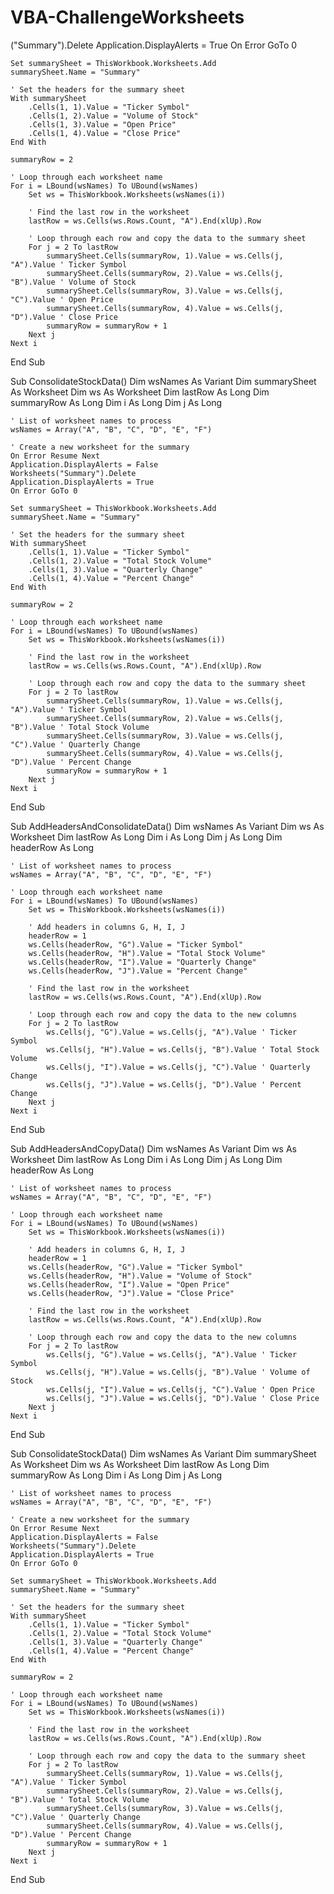 # VBA-ChallengeWorksheets

("Summary").Delete
    Application.DisplayAlerts = True
    On Error GoTo 0
    
    Set summarySheet = ThisWorkbook.Worksheets.Add
    summarySheet.Name = "Summary"
    
    ' Set the headers for the summary sheet
    With summarySheet
        .Cells(1, 1).Value = "Ticker Symbol"
        .Cells(1, 2).Value = "Volume of Stock"
        .Cells(1, 3).Value = "Open Price"
        .Cells(1, 4).Value = "Close Price"
    End With
    
    summaryRow = 2
    
    ' Loop through each worksheet name
    For i = LBound(wsNames) To UBound(wsNames)
        Set ws = ThisWorkbook.Worksheets(wsNames(i))
        
        ' Find the last row in the worksheet
        lastRow = ws.Cells(ws.Rows.Count, "A").End(xlUp).Row
        
        ' Loop through each row and copy the data to the summary sheet
        For j = 2 To lastRow
            summarySheet.Cells(summaryRow, 1).Value = ws.Cells(j, "A").Value ' Ticker Symbol
            summarySheet.Cells(summaryRow, 2).Value = ws.Cells(j, "B").Value ' Volume of Stock
            summarySheet.Cells(summaryRow, 3).Value = ws.Cells(j, "C").Value ' Open Price
            summarySheet.Cells(summaryRow, 4).Value = ws.Cells(j, "D").Value ' Close Price
            summaryRow = summaryRow + 1
        Next j
    Next i
End Sub


Sub ConsolidateStockData()
    Dim wsNames As Variant
    Dim summarySheet As Worksheet
    Dim ws As Worksheet
    Dim lastRow As Long
    Dim summaryRow As Long
    Dim i As Long
    Dim j As Long
    
    ' List of worksheet names to process
    wsNames = Array("A", "B", "C", "D", "E", "F")
    
    ' Create a new worksheet for the summary
    On Error Resume Next
    Application.DisplayAlerts = False
    Worksheets("Summary").Delete
    Application.DisplayAlerts = True
    On Error GoTo 0
    
    Set summarySheet = ThisWorkbook.Worksheets.Add
    summarySheet.Name = "Summary"
    
    ' Set the headers for the summary sheet
    With summarySheet
        .Cells(1, 1).Value = "Ticker Symbol"
        .Cells(1, 2).Value = "Total Stock Volume"
        .Cells(1, 3).Value = "Quarterly Change"
        .Cells(1, 4).Value = "Percent Change"
    End With
    
    summaryRow = 2
    
    ' Loop through each worksheet name
    For i = LBound(wsNames) To UBound(wsNames)
        Set ws = ThisWorkbook.Worksheets(wsNames(i))
        
        ' Find the last row in the worksheet
        lastRow = ws.Cells(ws.Rows.Count, "A").End(xlUp).Row
        
        ' Loop through each row and copy the data to the summary sheet
        For j = 2 To lastRow
            summarySheet.Cells(summaryRow, 1).Value = ws.Cells(j, "A").Value ' Ticker Symbol
            summarySheet.Cells(summaryRow, 2).Value = ws.Cells(j, "B").Value ' Total Stock Volume
            summarySheet.Cells(summaryRow, 3).Value = ws.Cells(j, "C").Value ' Quarterly Change
            summarySheet.Cells(summaryRow, 4).Value = ws.Cells(j, "D").Value ' Percent Change
            summaryRow = summaryRow + 1
        Next j
    Next i
End Sub

Sub AddHeadersAndConsolidateData()
    Dim wsNames As Variant
    Dim ws As Worksheet
    Dim lastRow As Long
    Dim i As Long
    Dim j As Long
    Dim headerRow As Long

    ' List of worksheet names to process
    wsNames = Array("A", "B", "C", "D", "E", "F")
    
    ' Loop through each worksheet name
    For i = LBound(wsNames) To UBound(wsNames)
        Set ws = ThisWorkbook.Worksheets(wsNames(i))
        
        ' Add headers in columns G, H, I, J
        headerRow = 1
        ws.Cells(headerRow, "G").Value = "Ticker Symbol"
        ws.Cells(headerRow, "H").Value = "Total Stock Volume"
        ws.Cells(headerRow, "I").Value = "Quarterly Change"
        ws.Cells(headerRow, "J").Value = "Percent Change"
        
        ' Find the last row in the worksheet
        lastRow = ws.Cells(ws.Rows.Count, "A").End(xlUp).Row
        
        ' Loop through each row and copy the data to the new columns
        For j = 2 To lastRow
            ws.Cells(j, "G").Value = ws.Cells(j, "A").Value ' Ticker Symbol
            ws.Cells(j, "H").Value = ws.Cells(j, "B").Value ' Total Stock Volume
            ws.Cells(j, "I").Value = ws.Cells(j, "C").Value ' Quarterly Change
            ws.Cells(j, "J").Value = ws.Cells(j, "D").Value ' Percent Change
        Next j
    Next i
End Sub

Sub AddHeadersAndCopyData()
    Dim wsNames As Variant
    Dim ws As Worksheet
    Dim lastRow As Long
    Dim i As Long
    Dim j As Long
    Dim headerRow As Long

    ' List of worksheet names to process
    wsNames = Array("A", "B", "C", "D", "E", "F")
    
    ' Loop through each worksheet name
    For i = LBound(wsNames) To UBound(wsNames)
        Set ws = ThisWorkbook.Worksheets(wsNames(i))
        
        ' Add headers in columns G, H, I, J
        headerRow = 1
        ws.Cells(headerRow, "G").Value = "Ticker Symbol"
        ws.Cells(headerRow, "H").Value = "Volume of Stock"
        ws.Cells(headerRow, "I").Value = "Open Price"
        ws.Cells(headerRow, "J").Value = "Close Price"
        
        ' Find the last row in the worksheet
        lastRow = ws.Cells(ws.Rows.Count, "A").End(xlUp).Row
        
        ' Loop through each row and copy the data to the new columns
        For j = 2 To lastRow
            ws.Cells(j, "G").Value = ws.Cells(j, "A").Value ' Ticker Symbol
            ws.Cells(j, "H").Value = ws.Cells(j, "B").Value ' Volume of Stock
            ws.Cells(j, "I").Value = ws.Cells(j, "C").Value ' Open Price
            ws.Cells(j, "J").Value = ws.Cells(j, "D").Value ' Close Price
        Next j
    Next i
End Sub

Sub ConsolidateStockData()
    Dim wsNames As Variant
    Dim summarySheet As Worksheet
    Dim ws As Worksheet
    Dim lastRow As Long
    Dim summaryRow As Long
    Dim i As Long
    Dim j As Long
    
    ' List of worksheet names to process
    wsNames = Array("A", "B", "C", "D", "E", "F")
    
    ' Create a new worksheet for the summary
    On Error Resume Next
    Application.DisplayAlerts = False
    Worksheets("Summary").Delete
    Application.DisplayAlerts = True
    On Error GoTo 0
    
    Set summarySheet = ThisWorkbook.Worksheets.Add
    summarySheet.Name = "Summary"
    
    ' Set the headers for the summary sheet
    With summarySheet
        .Cells(1, 1).Value = "Ticker Symbol"
        .Cells(1, 2).Value = "Total Stock Volume"
        .Cells(1, 3).Value = "Quarterly Change"
        .Cells(1, 4).Value = "Percent Change"
    End With
    
    summaryRow = 2
    
    ' Loop through each worksheet name
    For i = LBound(wsNames) To UBound(wsNames)
        Set ws = ThisWorkbook.Worksheets(wsNames(i))
        
        ' Find the last row in the worksheet
        lastRow = ws.Cells(ws.Rows.Count, "A").End(xlUp).Row
        
        ' Loop through each row and copy the data to the summary sheet
        For j = 2 To lastRow
            summarySheet.Cells(summaryRow, 1).Value = ws.Cells(j, "A").Value ' Ticker Symbol
            summarySheet.Cells(summaryRow, 2).Value = ws.Cells(j, "B").Value ' Total Stock Volume
            summarySheet.Cells(summaryRow, 3).Value = ws.Cells(j, "C").Value ' Quarterly Change
            summarySheet.Cells(summaryRow, 4).Value = ws.Cells(j, "D").Value ' Percent Change
            summaryRow = summaryRow + 1
        Next j
    Next i
End Sub
